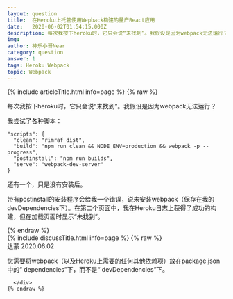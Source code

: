 ```yaml
---
layout: question
title:  在Heroku上托管使用Wepback构建的量产React应用
date:   2020-06-02T01:54:15.000Z
description: 每次我按下heroku时，它只会说“未找到”。我假设是因为webpack无法运行？我尝试了各种脚本："scripts"  {  "clean" ...
img: 
author: 神乐小哥Near
category: question
answer: 1
tags: Heroku Webpack
topic: Webpack
---
```

<div class="article-root">
  <div class="article">
    {% include articleTitle.html info=page %}
    {% raw %}
    <div class="article-content"><p><font style="vertical-align: inherit;"><font style="vertical-align: inherit;">每次我按下heroku时，它只会说“未找到”。</font><font style="vertical-align: inherit;">我假设是因为webpack无法运行？</font></font></p>

<p><font style="vertical-align: inherit;"><font style="vertical-align: inherit;">我尝试了各种脚本：</font></font></p>

<pre><code>"scripts": {<font></font>
  "clean": "rimraf dist",<font></font>
  "build": "npm run clean &amp;&amp; NODE_ENV=production &amp;&amp; webpack -p --progress",<font></font>
  "postinstall": "npm run builds",<font></font>
  "serve": "webpack-dev-server"<font></font>
}<font></font>
</code></pre>

<p><font style="vertical-align: inherit;"><font style="vertical-align: inherit;">还有一个，只是没有安装后。 </font></font></p>

<p><font style="vertical-align: inherit;"><font style="vertical-align: inherit;">带有postinstall的安装程序会给我一个错误，说未安装webpack（保存在我的devDependencies下）。</font><font style="vertical-align: inherit;">在第二个页面中，我在Heroku日志上获得了成功的构建，但在加载页面时显示“未找到”。</font></font></p></div>
    {% endraw %}
  </div>

  <div class="discuss-wrapper">
    {% include discussTitle.html info=page %}
    {% raw %}
    <div class="discuss-item">
        <div class="discuss-parent">
          <div class="discuss-meta">
            <span class="discuss-user">达蒙</span>
            <span class="discuss-time">2020.06.02</span>
          </div>
          <div class="discuss-comment"><p><font style="vertical-align: inherit;"><font style="vertical-align: inherit;">您需要将webpack（以及Heroku上需要的任何其他依赖项）放在package.json中的“ dependencies”下，而不是“ devDependencies”下。</font></font></p></div>
        </div>
        
      </div>
    {% endraw %}
  </div>
<div>

